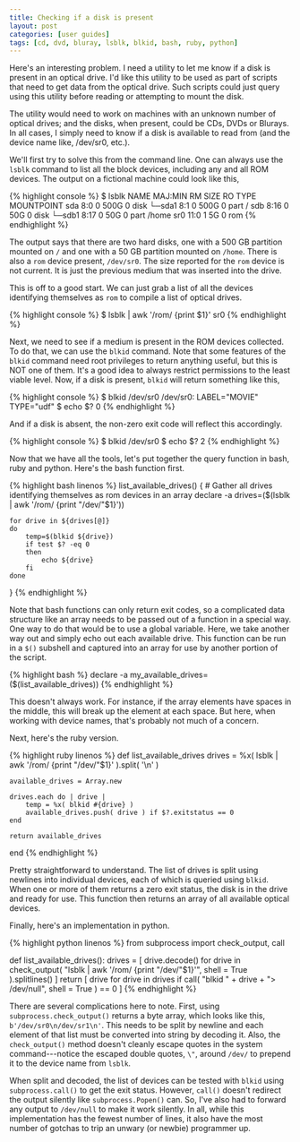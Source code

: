 ```yaml
---
title: Checking if a disk is present
layout: post
categories: [user guides]
tags: [cd, dvd, bluray, lsblk, blkid, bash, ruby, python]
---
```


Here's an interesting problem.
I need a utility to let me know if a disk is present in an optical drive.
I'd like this utility to be used as part of scripts that need to get data from the optical drive.
Such scripts could just query using this utility before reading or attempting to mount the disk.

The utility would need to work on machines with an unknown number of optical drives;
and the disks, when present, could be CDs, DVDs or Blurays.
In all cases, I simply need to know if a disk is available to read from (and the device name like, /dev/sr0, etc.).

We'll first try to solve this from the command line.
One can always use the `lsblk` command to list all the block devices, including any and all ROM devices.
The output on a fictional machine could look like this,

{% highlight console %}
$ lsblk
NAME   MAJ:MIN RM   SIZE RO TYPE MOUNTPOINT
sda      8:0    0   500G  0 disk 
└─sda1   8:1    0   500G  0 part /
sdb      8:16   0    50G  0 disk 
└─sdb1   8:17   0    50G  0 part /home
sr0     11:0    1     5G  0 rom
{% endhighlight %}

The output says that there are two hard disks, one with a 500 GB partition mounted on `/` and one with a 50 GB partition mounted on `/home`.
There is also a `rom` device present, `/dev/sr0`.
The size reported for the `rom` device is not current.
It is just the previous medium that was inserted into the drive.

This is off to a good start.
We can just grab a list of all the devices identifying themselves as `rom` to compile a list of optical drives.

{% highlight console %}
$ lsblk | awk '/rom/ {print $1}'
sr0
{% endhighlight %}

Next, we need to see if a medium is present in the ROM devices collected.
To do that, we can use the `blkid` command.
Note that some features of the `blkid` command need root privileges to return anything useful, but this is NOT one of them.
It's a good idea to always restrict permissions to the least viable level.
Now, if a disk is present, `blkid` will return something like this,

{% highlight console %}
$ blkid /dev/sr0
/dev/sr0: LABEL="MOVIE" TYPE="udf"
$ echo $?
0
{% endhighlight %}

And if a disk is absent, the non-zero exit code will reflect this accordingly.

{% highlight console %}
$ blkid /dev/sr0
$ echo $?
2
{% endhighlight %}

Now that we have all the tools, let's put together the query function in bash, ruby and python.
Here's the bash function first.

{% highlight bash linenos %}
list_available_drives()
{
    # Gather all drives identifying themselves as rom devices in an array
    declare -a drives=($(lsblk | awk '/rom/ {print "/dev/"$1}'))

    for drive in ${drives[@]}
    do
        temp=$(blkid ${drive})
        if test $? -eq 0
        then
            echo ${drive}
        fi
    done
}
{% endhighlight %}

Note that bash functions can only return exit codes, so a complicated data structure like an array needs to be passed out of a function in a special way.
One way to do that would be to use a global variable.
Here, we take another way out and simply echo out each available drive.
This function can be run in a `$()` subshell and captured into an array for use by another portion of the script.

{% highlight bash %}
declare -a my_available_drives=($(list_available_drives))
{% endhighlight %}

This doesn't always work.
For instance, if the array elements have spaces in the middle, this will break up the element at each space.
But here, when working with device names, that's probably not much of a concern.

Next, here's the ruby version.

{% highlight ruby linenos %}
def list_available_drives
    drives = %x( lsblk | awk '/rom/ {print "/dev/"$1}' ).split( '\n' )

    available_drives = Array.new

    drives.each do | drive |
        temp = %x( blkid #{drive} )
        available_drives.push( drive ) if $?.exitstatus == 0
    end

    return available_drives
end
{% endhighlight %}

Pretty straightforward to understand.
The list of drives is split using newlines into individual devices, each of which is queried using `blkid`.
When one or more of them returns a zero exit status, the disk is in the drive and ready for use.
This function then returns an array of all available optical devices.

Finally, here's an implementation in python.

{% highlight python linenos %}
from subprocess import check_output, call

def list_available_drives():
    drives = [ drive.decode() for drive in check_output( "lsblk | awk '/rom/ {print \"/dev/\"$1}'", shell = True ).splitlines() ]
    return [ drive for drive in drives if call( "blkid " + drive + "> /dev/null", shell = True ) == 0 ]
{% endhighlight %}

There are several complications here to note.
First, using `subprocess.check_output()` returns a byte array, which looks like this, `b'/dev/sr0\n/dev/sr1\n'`.
This needs to be split by newline and each element of that list must be converted into string by decoding it.
Also, the `check_output()` method doesn't cleanly escape quotes in the system command---notice the escaped double quotes, `\"`, around `/dev/` to prepend it to the device name from `lsblk`.

When split and decoded, the list of devices can be tested with `blkid` using `subprocess.call()` to get the exit status.
However, `call()` doesn't redirect the output silently like `subprocess.Popen()` can.
So, I've also had to forward any output to `/dev/null` to make it work silently.
In all, while this implementation has the fewest number of lines, it also have the most number of gotchas to trip an unwary (or newbie) programmer up.


